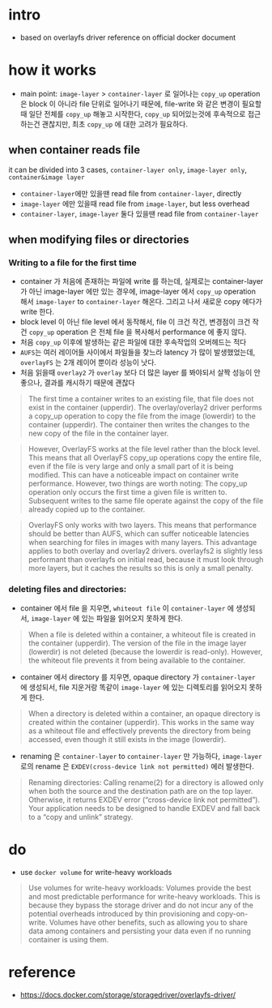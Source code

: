 # intro
- based on overlayfs driver reference on official docker document

# how it works
- main point: `image-layer` > `container-layer` 로 일어나는 `copy_up` operation 은 block 이 아니라 file 단위로 일어나기 때문에, file-write 와 같은 변경이 필요할때 일단 전체를 `copy_up` 해놓고 시작한다, `copy_up` 되어있는것에 후속적으로 접근하는건 괜찮지만, 최초 `copy_up` 에 대한 고려가 필요하다.

## when container reads file
it can be divided into 3 cases, `container-layer only`, `image-layer only`, `container&image layer`
- `container-layer`에만 있을땐 read file from `container-layer`, directly
- `image-layer` 에만 있을때 read file from `image-layer`, but less overhead
-  `container-layer`, `image-layer` 둘다 있을땐 read file from `container-layer` 

## when modifying files or directories
### Writing to a file for the first time
- container 가 처음에 존재하는 파일에 write 를 하는데, 실제로는 container-layer 가 아닌 image-layer 에만 있는 경우에, image-layer 에서 `copy_up` operation 해서 `image-layer` to `container-layer` 해온다. 그리고 나서 새로운 copy 에다가 write 한다. 
- block level 이 아닌 file level 에서 동작해서, file 이 크건 작건, 변경점이 크건 작건 `copy_up` operation 은 전체 file 을 복사해서 performance 에 좋지 않다. 
- 처음 `copy_up` 이후에 발생하는 같은 파일에 대한 후속작업의 오버헤드는 적다
- `AUFS`는 여러 레이어들 사이에서 파일들을 찾느라 latency 가 많이 발생했었는데, `overlayFS` 는 2개 레이어 뿐이라 성능이 낫다.
- 처음 읽을때 `overlay2` 가 `overlay` 보다 더 많은 layer 를 봐야되서 살짝 성능이 안좋으나, 결과를 캐시하기 때문에 괜찮다

> The first time a container writes to an existing file, that file does not exist in the container (upperdir).
The overlay/overlay2 driver performs a copy_up operation to copy the file from the image (lowerdir) to the container (upperdir). 
The container then writes the changes to the new copy of the file in the container layer.

> However, OverlayFS works at the file level rather than the block level. This means that all OverlayFS copy_up operations copy the entire file, even if the file is very large and only a small part of it is being modified. This can have a noticeable impact on container write performance. However, two things are worth noting: The copy_up operation only occurs the first time a given file is written to. Subsequent writes to the same file operate against the copy of the file already copied up to the container.

> OverlayFS only works with two layers. This means that performance should be better than AUFS, which can suffer noticeable latencies when searching for files in images with many layers. This advantage applies to both overlay and overlay2 drivers. overlayfs2 is slightly less performant than overlayfs on initial read, because it must look through more layers, but it caches the results so this is only a small penalty.

### deleting files and directories:

- container 에서 file 을 지우면, `whiteout file` 이 `container-layer` 에 생성되서, `image-layer` 에 있는 파일을 읽어오지 못하게 한다. 
> When a file is deleted within a container, a whiteout file is created in the container (upperdir). The version of the file in the image layer (lowerdir) is not deleted (because the lowerdir is read-only). However, the whiteout file prevents it from being available to the container.

- container 에서 directory 를 지우면, opaque directory 가 `container-layer` 에 생성되서, file 지운거랑 똑같이 `image-layer` 에 있는 디렉토리를 읽어오지 못하게 한다. 
> When a directory is deleted within a container, an opaque directory is created within the container (upperdir). This works in the same way as a whiteout file and effectively prevents the directory from being accessed, even though it still exists in the image (lowerdir).

- renaming 은 `container-layer` to `container-layer` 만 가능하다, `image-layer` 로의 rename 은 `EXDEV(cross-device link not permitted)` 에러 발생한다. 
> Renaming directories: Calling rename(2) for a directory is allowed only when both the source and the destination path are on the top layer. Otherwise, it returns EXDEV error (“cross-device link not permitted”). Your application needs to be designed to handle EXDEV and fall back to a “copy and unlink” strategy.

# do
- use `docker volume` for write-heavy workloads

>Use volumes for write-heavy workloads: Volumes provide the best and most predictable performance for write-heavy workloads. This is because they bypass the storage driver and do not incur any of the potential overheads introduced by thin provisioning and copy-on-write. Volumes have other benefits, such as allowing you to share data among containers and persisting your data even if no running container is using them.

# reference
- https://docs.docker.com/storage/storagedriver/overlayfs-driver/
